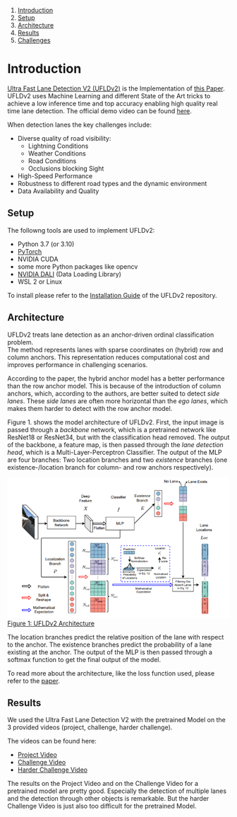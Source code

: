 1. [Introduction](#Introduction)
2. [Setup](#Setup)
3. [Architecture](#Architecture)
4. [Results](#Results)
5. [Challenges](#Challenges)

# Introduction

[Ultra Fast Lane Detection V2 (UFLDv2)](https://github.com/cfzd/Ultra-Fast-Lane-Detection-v2) is the Implementation of [this Paper](https://arxiv.org/abs/2206.07389). UFLDv2 uses Machine Learning and different State of the Art tricks to achieve a low inference time and top accuracy enabling high quality real time lane detection. The official demo video can be found [here](https://youtu.be/VkvpoHlaMe0).

When detection lanes the key challenges include:
- Diverse quality of road visibility:
    - Lightning Conditions
    - Weather Conditions
    - Road Conditions
    - Occlusions blocking Sight
- High-Speed Performance
- Robustness to different road types and the dynamic environment
- Data Availability and Quality

## Setup

The followng tools are used to implement UFLDv2:
- Python 3.7 (or 3.10)
- [PyTorch](https://pytorch.org/)
- NVIDIA CUDA
- some more Python packages like opencv
- [NVIDIA DALI](https://developer.nvidia.com/dali) (Data Loading Library)
- WSL 2 or Linux

To install please refer to the [Installation Guide](../UFLDv2/INSTALL.md) of the UFLDv2 repository.

## Architecture

 UFLDv2 treats lane detection as an anchor-driven ordinal classification problem.   
 The method represents lanes with sparse coordinates on (hybrid) row and column anchors. This representation reduces 
 computational cost and improves performance in challenging scenarios. 
 
According to the paper, the hybrid anchor model 
has a better performance than the row anchor model. This is because of the introduction of column anchors, which, according 
to the authors, are better suited to detect _side lanes_. These _side lanes_ are often more horizontal than the _ego lanes_, 
which makes them harder to detect with the row anchor model.

Figure 1. shows the model architecture of UFLDv2. First, the input image is passed through a _backbone_ network,
which is a pretrained network like ResNet18 or ResNet34, but with the classification head removed. The output of the backbone, 
a feature map, is then passed through the _lane detection head_, which is a Multi-Layer-Perceptron Classifier. The output of
the MLP are four branches: Two location branches and two _existence_ branches (one existence-/location branch for column- and 
row anchors respectively).

![](./graphs/UFLDv2_architecture.png)
[Figure 1: UFLDv2 Architecture](https://arxiv.org/abs/2206.07389)

The location branches predict the relative position of the lane with respect to the anchor. The
existence branches predict the probability of a lane existing at the anchor. The output of the MLP is then passed through a
softmax function to get the final output of the model.

To read more about the architecture, like the loss function used, please refer to the [paper](https://arxiv.org/abs/2206.07389).
## Results 

We used the Ultra Fast Lane Detection V2 with the pretrained Model on the 3 provided videos (project, challenge, harder challenge).

The videos can be found here:
- [Project Video](../data/project_video_inference/project_video_inferred.mp4)
- [Challenge Video](../data/project_video_inference/challenge_video_inferred.mp4)
- [Harder Challenge Video](../data/project_video_inference/harder_challenge_inferred.mp4)

The results on the Project Video and on the Challenge Video for a pretrained model are pretty good. Especially the detection of multiple lanes and the detection through other objects is remarkable. But the harder Challenge Video is just also too difficult for the pretrained Model.
